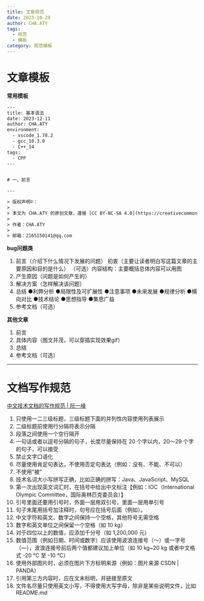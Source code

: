 ```yaml
---
title: 文章规范
date: 2023-10-28
author: CHA.ATY
tags:
  - 规范
  - 模板
category: 规范模板
---
```


# 文章模板

**常用模板**

```html
---
title: 基本语法
date: 2023-12-11
author: CHA.ATY
environment:
  - vscode_1.78.2
  - gcc_10.3.0
  - C++_14
tags:
  - CPP
---


# 一、前言

---

> 版权声明©：
>
> 本文为 CHA.ATY 的原创文章，遵循 [CC BY-NC-SA 4.0](https://creativecommons.org/licenses/by-sa/4.0/) 许可证进行授权，转载请附上原文出处链接及本声明。
>
> 作者：CHA.ATY
>
> 邮箱：2165150141@qq.com
```

**bug问题类**

1. 前言（介绍下什么情况下发展的问题）
   初衷（主要让读者明白写这篇文章的主要原因和目的是什么）
   （可选）内容结构：主要概括总体内容可以用图
2. 产生原因（问题是如何产生的）
3. 解决方案（怎样解决该问题）
4. 总结
   ●利弊分析
   ●局限性及可扩展性
   ●注意事项
   ●未来发展
   ●规律分析
   ●横向对比
   ●技术结论
   ●思想指导
   ●集思广益
5. 参考文档（可选）

**其他文章**

1. 前言
2. 具体内容（图文并茂，可以穿插实现效果gif）
3. 总结
4. 参考文档（可选）

---

# 文档写作规范

[中文技术文档的写作规范 | 阮一峰](https://github.com/ruanyf/document-style-guide)

1. 只使用一二三级标题，三级标题下面的并列性内容使用列表展示
2. 二级标题前使用行分隔符表示分隔
3. 段落之间使用一个空行隔开
4. 一句话或者以逗号分隔的句子，长度尽量保持在 20 个字以内，20～29 个字的句子，可以接受
5. 禁止文字口语化
6. 尽量使用肯定句表达，不使用否定句表达（例如：没有、不能、不可以）
7. 不使用“被”
8. 技术名词大小写拼写正确，比如正确的拼写：Java、JavaScript、MySQL
9. 第一次出现英文词汇时，在括号中给出中文标注【例如：IOC（International Olympic Committee，国际奥林匹克委员会）】
10. 引号里面还要用引号时，外面一层用双引号，里面一层用单引号
11. 句子末尾用括号加注释时，句号应在括号后面（例如）。
12. 中文字符和英文、数字之间保持一个空格，其他符号无需空格
13. 数字和英文单位之间保留一个空格（如 10 kg）
14. 对于四位以上的数值，应添加千分号（如 1,200,000 元）
15. 数值范围（例如日期、时间或数字）应该使用波浪连接号（～）或一字号（—），波浪连接号前后两个值都建议加上单位（如 10 kg~20 kg 或者中文格式 -20 °C 至 -10 °C）
16. 使用外部图片时，必须在图片下方标明来源（例如：图片来源 CSDN | PANDA）
17. 引用第三方内容时，应在文末标明，并链接至原文
18. 文件名尽量只使用英文小写，不得使用大写字母，除非是某些说明文件，比如 README.md